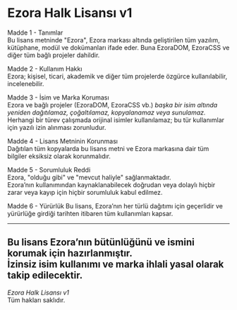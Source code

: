 # Ezora Halk Lisansı v1

Madde 1 - Tanımlar  
Bu lisans metninde "Ezora", Ezora markası altında geliştirilen tüm yazılım, kütüphane, modül ve dokümanları ifade eder. Buna EzoraDOM, EzoraCSS ve diğer tüm bağlı projeler dahildir.

Madde 2 - Kullanım Hakkı  
Ezora; kişisel, ticari, akademik ve diğer tüm projelerde özgürce kullanılabilir, incelenebilir.

Madde 3 - İsim ve Marka Koruması  
Ezora ve bağlı projeler (EzoraDOM, EzoraCSS vb.) *başka bir isim altında yeniden dağıtılamaz, çoğaltılamaz, kopyalanamaz veya sunulamaz.*  
Herhangi bir türev çalışmada orijinal isimler kullanılamaz; bu tür kullanımlar için yazılı izin alınması zorunludur.

Madde 4 - Lisans Metninin Korunması  
Dağıtılan tüm kopyalarda bu lisans metni ve Ezora markasına dair tüm bilgiler eksiksiz olarak korunmalıdır.

Madde 5 - Sorumluluk Reddi  
Ezora, "olduğu gibi" ve "mevcut haliyle" sağlanmaktadır.  
Ezora’nın kullanımından kaynaklanabilecek doğrudan veya dolaylı hiçbir zarar veya kayıp için hiçbir sorumluluk kabul edilmez.

Madde 6 - Yürürlük
Bu lisans, Ezora’nın her türlü dağıtımı için geçerlidir ve yürürlüğe girdiği tarihten itibaren tüm kullanımları kapsar.

---
Bu lisans Ezora’nın bütünlüğünü ve ismini korumak için hazırlanmıştır.  
İzinsiz isim kullanımı ve marka ihlali yasal olarak takip edilecektir.
---

*Ezora Halk Lisansı v1*  
Tüm hakları saklıdır.
